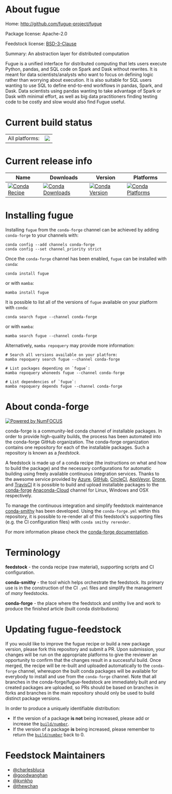 About fugue
===========

Home: http://github.com/fugue-project/fugue

Package license: Apache-2.0

Feedstock license: [BSD-3-Clause](https://github.com/conda-forge/fugue-feedstock/blob/main/LICENSE.txt)

Summary: An abstraction layer for distributed computation

Fugue is a unified interface for distributed computing that lets
 users execute Python, pandas, and SQL code on Spark and Dask
 without rewrites. It is meant for data scientists/analysts who want
 to focus on defining logic rather than worrying about execution. It
 is also suitable for SQL users wanting to use SQL to define
 end-to-end workflows in pandas, Spark, and Dask. Data scientists
 using pandas wanting to take advantage of Spark or Dask with
 minimal effort, as well as big data practitioners finding testing
 code to be costly and slow would also find Fugue useful.


Current build status
====================


<table><tr><td>All platforms:</td>
    <td>
      <a href="https://dev.azure.com/conda-forge/feedstock-builds/_build/latest?definitionId=14084&branchName=main">
        <img src="https://dev.azure.com/conda-forge/feedstock-builds/_apis/build/status/fugue-feedstock?branchName=main">
      </a>
    </td>
  </tr>
</table>

Current release info
====================

| Name | Downloads | Version | Platforms |
| --- | --- | --- | --- |
| [![Conda Recipe](https://img.shields.io/badge/recipe-fugue-green.svg)](https://anaconda.org/conda-forge/fugue) | [![Conda Downloads](https://img.shields.io/conda/dn/conda-forge/fugue.svg)](https://anaconda.org/conda-forge/fugue) | [![Conda Version](https://img.shields.io/conda/vn/conda-forge/fugue.svg)](https://anaconda.org/conda-forge/fugue) | [![Conda Platforms](https://img.shields.io/conda/pn/conda-forge/fugue.svg)](https://anaconda.org/conda-forge/fugue) |

Installing fugue
================

Installing `fugue` from the `conda-forge` channel can be achieved by adding `conda-forge` to your channels with:

```
conda config --add channels conda-forge
conda config --set channel_priority strict
```

Once the `conda-forge` channel has been enabled, `fugue` can be installed with `conda`:

```
conda install fugue
```

or with `mamba`:

```
mamba install fugue
```

It is possible to list all of the versions of `fugue` available on your platform with `conda`:

```
conda search fugue --channel conda-forge
```

or with `mamba`:

```
mamba search fugue --channel conda-forge
```

Alternatively, `mamba repoquery` may provide more information:

```
# Search all versions available on your platform:
mamba repoquery search fugue --channel conda-forge

# List packages depending on `fugue`:
mamba repoquery whoneeds fugue --channel conda-forge

# List dependencies of `fugue`:
mamba repoquery depends fugue --channel conda-forge
```


About conda-forge
=================

[![Powered by
NumFOCUS](https://img.shields.io/badge/powered%20by-NumFOCUS-orange.svg?style=flat&colorA=E1523D&colorB=007D8A)](https://numfocus.org)

conda-forge is a community-led conda channel of installable packages.
In order to provide high-quality builds, the process has been automated into the
conda-forge GitHub organization. The conda-forge organization contains one repository
for each of the installable packages. Such a repository is known as a *feedstock*.

A feedstock is made up of a conda recipe (the instructions on what and how to build
the package) and the necessary configurations for automatic building using freely
available continuous integration services. Thanks to the awesome service provided by
[Azure](https://azure.microsoft.com/en-us/services/devops/), [GitHub](https://github.com/),
[CircleCI](https://circleci.com/), [AppVeyor](https://www.appveyor.com/),
[Drone](https://cloud.drone.io/welcome), and [TravisCI](https://travis-ci.com/)
it is possible to build and upload installable packages to the
[conda-forge](https://anaconda.org/conda-forge) [Anaconda-Cloud](https://anaconda.org/)
channel for Linux, Windows and OSX respectively.

To manage the continuous integration and simplify feedstock maintenance
[conda-smithy](https://github.com/conda-forge/conda-smithy) has been developed.
Using the ``conda-forge.yml`` within this repository, it is possible to re-render all of
this feedstock's supporting files (e.g. the CI configuration files) with ``conda smithy rerender``.

For more information please check the [conda-forge documentation](https://conda-forge.org/docs/).

Terminology
===========

**feedstock** - the conda recipe (raw material), supporting scripts and CI configuration.

**conda-smithy** - the tool which helps orchestrate the feedstock.
                   Its primary use is in the construction of the CI ``.yml`` files
                   and simplify the management of *many* feedstocks.

**conda-forge** - the place where the feedstock and smithy live and work to
                  produce the finished article (built conda distributions)


Updating fugue-feedstock
========================

If you would like to improve the fugue recipe or build a new
package version, please fork this repository and submit a PR. Upon submission,
your changes will be run on the appropriate platforms to give the reviewer an
opportunity to confirm that the changes result in a successful build. Once
merged, the recipe will be re-built and uploaded automatically to the
`conda-forge` channel, whereupon the built conda packages will be available for
everybody to install and use from the `conda-forge` channel.
Note that all branches in the conda-forge/fugue-feedstock are
immediately built and any created packages are uploaded, so PRs should be based
on branches in forks and branches in the main repository should only be used to
build distinct package versions.

In order to produce a uniquely identifiable distribution:
 * If the version of a package **is not** being increased, please add or increase
   the [``build/number``](https://docs.conda.io/projects/conda-build/en/latest/resources/define-metadata.html#build-number-and-string).
 * If the version of a package **is** being increased, please remember to return
   the [``build/number``](https://docs.conda.io/projects/conda-build/en/latest/resources/define-metadata.html#build-number-and-string)
   back to 0.

Feedstock Maintainers
=====================

* [@charlesbluca](https://github.com/charlesbluca/)
* [@goodwanghan](https://github.com/goodwanghan/)
* [@kvnkho](https://github.com/kvnkho/)
* [@thewchan](https://github.com/thewchan/)

